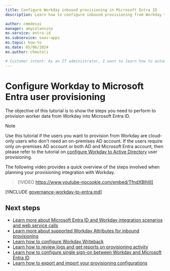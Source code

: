 ```yaml
---
title: Configure Workday inbound provisioning in Microsoft Entra ID
description: Learn how to configure inbound provisioning from Workday to Microsoft Entra ID

author: cmmdesai
manager: amycolannino
ms.service: entra-id
ms.subservice: saas-apps
ms.topic: how-to
ms.date: 05/06/2024
ms.author: chmutali

# Customer intent: As an IT administrator, I want to learn how to automatically provision and deprovision user accounts from Microsoft Entra ID to Workday to Microsoft Entra ID so that I can streamline the user management process and ensure that users have the appropriate access to Workday to Microsoft Entra ID.
---
```

# Configure Workday to Microsoft Entra user provisioning
The objective of this tutorial is to show the steps you need to perform to provision worker data from Workday into Microsoft Entra ID. 

>[!NOTE]
>Use this tutorial if the users you want to provision from Workday are cloud-only users who don't need an on-premises AD account. If the users require only on-premises AD account or both AD and Microsoft Entra account, then please refer to the tutorial on [configure Workday to Active Directory](workday-inbound-tutorial.md) user provisioning. 

The following video provides a quick overview of the steps involved when planning your provisioning integration with Workday. 

> [!VIDEO https://www.youtube-nocookie.com/embed/TfndXBlhlII]

[!INCLUDE [governance-workday-to-entra.md](~/includes/governance/governance-workday-to-entra.md)]

## Next steps

* [Learn more about Microsoft Entra ID and Workday integration scenarios and web service calls](~/identity/app-provisioning/workday-integration-reference.md)
* [Learn more about supported Workday Attributes for inbound provisioning](~/identity/app-provisioning/workday-attribute-reference.md)
* [Learn how to configure Workday Writeback](workday-writeback-tutorial.md)
* [Learn how to review logs and get reports on provisioning activity](~/identity/app-provisioning/check-status-user-account-provisioning.md)
* [Learn how to configure single sign-on between Workday and Microsoft Entra ID](workday-tutorial.md)
* [Learn how to export and import your provisioning configurations](~/identity/app-provisioning/export-import-provisioning-configuration.md)
